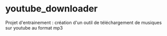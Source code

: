 # youtube_downloader
Projet d'entrainement : création d'un outil de téléchargement de musiques sur youtube au format mp3
